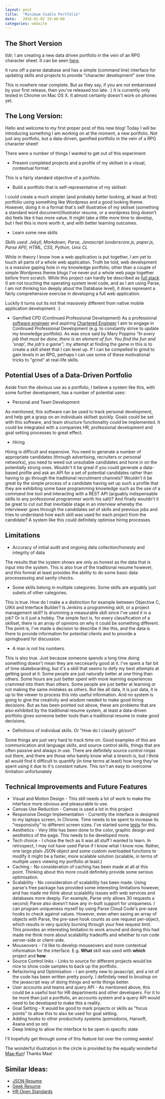 ```yaml
---
layout: post
title:  "Minimum Viable Portfolio"
date:   2016-01-02 19:46:08
categories: website
---
```


The Short Version
-----------------

tldr; I am creating a new data driven portfolio in the vein of an RPG character sheet. 
It can be seen [here][portfolio].

It runs off a parse database and has a simple (command line) interface for updating skills and projects to provide "character development" over time.

This is nowhere near complete. But as they say, if you are not embarrased by your first release, then you've released too late. :)
It is currently only tested in Chrome on Mac OS X. It almost certainly doesn't work on phones yet.

The Long Version: 
-----------------

Hello and welcome to my first proper post of this new blog! Today I will be introducing something I am working on at the moment, a new portfolio. Not just any portfolio, but a data-driven, gamified portfolio in the vein of a RPG character sheet!

There were a number of things I wanted to get out of this experiment:

- Present completed projects and a profile of my skillset in a visual, contextual format:

This is a fairly standard objective of a portfolio.

- Build a portfolio that is self-representative of my skillset:

I could create a much simpler (and probably better looking, at least at first) portfolio using something like Wordpress and a good looking theme. However, doing it in a format that's self illustrative of my skillset (something a standard word document/illustrator resume, or a wordpress blog doesn't do) feels like it has more value. It might take a little more time to develop, but I feel this is more worth it, and with better learning outcomes.

- Learn some new skills

*Skills used: Jekyll, Markdown, Parse, Javascript (underscore.js, paper.js, Parse API), HTML, CSS, Python, Unix CL*

While in theory I know how a web application is put together, I am yet to touch all parts of a whole web application. Truth be told, web development is a massive gaping hole in my knowledge portfolio; other than a couple of simple Wordpress theme blogs I've never put a whole web page together before from scratch. While this project can hardly be described as [full stack][full stack] (I am not touching the operating system level code, and as I am using Parse, I am not thinking too deeply about the Database level), it does represent a fairly comprehensive exercise in developing a full web application.

Luckily it turns out its not that massively different from native mobile application development. :)

- Gamified CPD (Continued Professional Development)
As a professional [software engineer][ukspec] and aspiring [Chartered Engineer][ceng wiki] I aim to engage in Continued Professional Development (e.g. to constantly strive to update my knowledge portfolio). As was once said by Mary Poppins *“In every job that must be done, there is an element of fun. You find the fun and 'snap', the job's a game”*; my attempt at finding the game in this is to create a skill sheet that I can level up. If I can be compelled to grind to gain levels in an RPG, perhaps I can use some of these motivational tricks to "grind" at real-life skills.

Potential Uses of a Data-Driven Portfolio
-----------------------------------------

Aside from the obvious use as a portfolio, I believe a system like this, with some further development, has a number of potential uses:

- Personal and Team Development

As mentioned, this software can be used to track personal development, and help get a grasp on an individuals skillset quickly. Goals could be set with this software, and team structure functionality could be implemented. It could be integrated with a companies HR, professional development and goal setting processes to great effect.

- Hiring

Hiring is difficult and expensive. You need to generate a number of appropriate candidates (through advertising, recruiters or personal networks), you need to weed out unsuitable candidates and hone in on the potentially strong ones. Wouldn't it be great if you could generate a data-based profile and ask an API for a set of potential candidates rather than having to go through the traditional recruitment channels? Wouldn't it be great by the simple process of a candidate having set up such a profile that they are exhibiting some base programming knowledge such as the use of a command line tool and interacting with a REST API (arguably indispensable skills to any professional programmer worth his salt)? And finally wouldn't it be great to cut out that inevitable stage in an interview whereby the interviewer goes through the candidates set of skills and previous jobs and tries to understand how each skill was used for each project from the candidate? A system like this could definitely optimise hiring processes.

Limitations
-----------

- Accuracy of initial audit and ongoing data collection/honesty and integrity of data

The results that the system shows are only as honest as the data that is input into the system. This is also true of the traditional resume however, and this format at least provides the ability to do some basic data processessing and sanity checks. 

- Some skills belong in multiple categories. Some skills are arguably just subets of other categories.

This is true. How do I make a a distinction for example between Objective C, UIKit and Interface Builder? Is Jenkins a programming skill, or a project management skill? Is drumming a measurable skill since I've used it in a job? Or is it just a hobby. The simple fact is, for every classification of a skillset, there is an array of opinions on why it could be something different. The point is, I've made a decision to describe it like this, and the data is there to provide information for potential clients and to provide a springboard for discussion.

- A man is not his numbers.

This is also true. Just because someone spends a long time doing something doesn't mean they are neccesarily good at it. I've spent a fair bit of time skateboarding, but it's a skill that seems to defy my best attempts at getting good at it. Some people are just naturally better at one thing than others. Some hours are just better spent with more learning experiences crammed into them than others. Some people are just better at learning or not making the same mistakes as others. But like all data, it is just data, it is up to the viewer to process this into useful information. And no system is going to give the creativity and wisdom needed to make good hiring decisions. But as has been pointed out above, these are problems that are also exhibited by the traditional resume system, at least a data-driven portfolio gives someone better tools than a traditional resume to make good decisions.

- Definitions of individual skills. Or "How do I classify git/svn?"

Some things are just very hard to track time on. Good examples of this are communication and language skills, and source control skills, things that are often passive and always in use. There are definitely source control ninjas out there, and there are those who barely know what a branch is, but I think all would find it difficult to quantify (in time terms at least) how long they've spent using it due to it's constant nature. This isn't an easy to overcome limitation unfortunately


Technical Improvements and Future Features
------------------------------------------

- Visual and Motion Design - This still needs a lot of work to make the interface more obvious and pleasurable to use.
- Canvas Use Reduction - Canvas is used a lot in this project
- Responsive Design Implementation - Currently the interface is designed to my laptops screen, in Chrome. Time needs to be spent to increase its "responsivity" to different screen sizes. I've started some [tests][responsive-test] for this.
- Aesthetics - Very little has been done to the color, graphic design and aesthetics of the page. This needs to be developed more.
- Tech choice - I chose the tech as it was all stuff I wanted to learn. In retrospect, I may not have used Parse if I know what I know now. Rather, one large plain JSON object and some custom overloaded functions to modify it might be a faster, more scalable solution (scalable, in terms of multiple users viewing *my* portfolio at least.)
- Caching - No consideration of caching has been made at all at this point. Thinking about this more could definitely provide some serious optimisation.
- Scalability - No consideration of scalability has been made. Using parse's free package has provided some interesting limitations however, and has made me think about scalability issues with web services and databases more deeply. For example, Parse only allows 30 requests a second; Parse also doesn't have any in-built support for uniqueness. I can program uniqueness myself by using Parse Cloud Code's pre-save hooks to check against values. However, even when saving an array of objects with Parse, the pre-save hook counts as one request per-object, which results in very quickly burning through your free request limit. This provides an interesting limitation to work around and doing this had made me think more about scalability tradeoffs and whether to run code server-side or client-side.
- Mouseovers - I'd like to develop mouseovers and more contextual information for the interface. E.g. **What** skill was used with **which** project and **how**.
- Source Control links - Links to source for different projects would be nice to show code samples to back up the portfolio.
- Refactoring and Optimisation - I am pretty new to javascript, and a lot of the code has been written pretty poorly. I definitely need to brushup on the javascript way of doing things and write things better.
- User accounts and teams and query API - As mentioned above, this could be a useful tool for HR departments and other developers. For it to be more than just a portfolio, an accounts system and a query API would need to be developed to make this a reality.
- Goal Setting - It would be good to mark projects or skills as "focus points" to allow this to also be used for goal setting.
- Adding hooks to other productivity systems (pomodoros, Hansoft, Asana and so on)
- Deep linking to allow the interface to be open in specific state


I'll hopefully get through some of this feature list over the coming weeks!

The wonderful illustration in the circle is provided by the equally wonderful [Maa-Kun][maamite-portfolio]! Thanks Maa!

Similar Ideas:
--------------
- [JSON Resume][jsonresume]
- [Geek Resume][geekresume]
- [HR Open Standards][hropenstandards]

[portfolio]: http://liaminjapan.github.io/charSheet.html
[full stack]: http://www.laurencegellert.com/2012/08/what-is-a-full-stack-developer/
[ukspec]: http://www.engc.org.uk/ukspec.aspx
[ceng wiki]: https://en.wikipedia.org/wiki/Chartered_Engineer_(UK)
[jsonresume]: https://jsonresume.org/
[hropenstandards]: http://www.hropenstandards.org/
[geekresume]: http://www.howardism.org/Technical/Other/Geek_Resume.html
[responsive-test]: http://LiamInJapan.github.io/responsiveGrid.html
[maamite-portfolio]: http://maamite.com/


